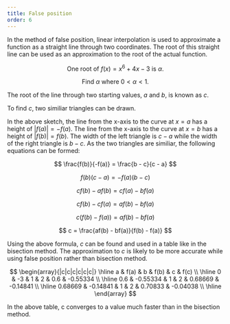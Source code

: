 ```yaml
---
title: False position
order: 6
---
```


In the method of false position, linear interpolation is used to approximate a function as a straight line through two coordinates. The root of this straight line can be used as an approximation to the root of the actual function.

$$
\text{One root of } f(x) = x^6 + 4x - 3 \text{ is } \alpha \text{.}
$$

$$
\text{Find } \alpha \text{ where } 0 < \alpha < 1 \text{.}
$$

The root of the line through two starting values, $a$ and $b$, is known as $c$.

<sketch name="falseposition1"></sketch>

To find $c$, two similiar triangles can be drawn.

In the above sketch, the line from the x-axis to the curve at $x = a$ has a height of $\lvert f(a) \rvert = -f(a)$. The line from the x-axis to the curve at $x = b$ has a height of $\lvert f(b) \rvert = f(b)$. The width of the left triangle is $c - a$ while the width of the right triangle is $b - c$. As the two triangles are similiar, the following equations can be formed:

$$
\frac{f(b)}{-f(a)} = \frac{b - c}{c - a}
$$

$$
f(b)(c - a) = -f(a)(b - c)
$$

$$
cf(b) - af(b) = cf(a) - bf(a)
$$

$$
cf(b) - cf(a) = af(b) - bf(a)
$$

$$
c(f(b) - f(a)) = af(b) - bf(a)
$$

$$
c = \frac{af(b) - bf(a)}{f(b) - f(a)}
$$

Using the above formula, $c$ can be found and used in a table like in the bisection method. The approximation to $c$ is likely to be more accurate while using false position rather than bisection method.

<sketch name="falseposition2" play></sketch>

$$
\begin{array}{|c|c|c|c|c|c|}
\hline
a & f(a) & b & f(b) & c & f(c) \\ \hline
0 & -3 & 1 & 2 & 0.6 & -0.55334 \\ \hline
0.6 & -0.55334 & 1 & 2 & 0.68669 & -0.14841 \\ \hline
0.68669 & -0.14841 & 1 & 2 & 0.70833 & -0.04038 \\ \hline
\end{array}
$$

In the above table, c converges to a value much faster than in the bisection method.
